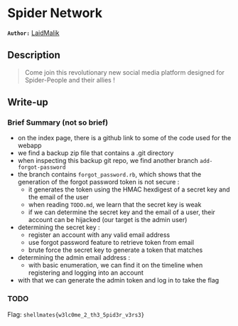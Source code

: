 # Spider Network

**`Author:`** [LaidMalik](https://github.com/malikDaCoda)

## Description

> Come join this revolutionary new social media platform designed for Spider-People and their allies !

## Write-up

### Brief Summary (not so brief)

- on the index page, there is a github link to some of the code used for the webapp
- we find a backup zip file that contains a .git directory
- when inspecting this backup git repo, we find another branch `add-forgot-password`
- the branch contains `forgot_password.rb`, which shows that the generation of the forgot password token is not secure :
  - it generates the token using the HMAC hexdigest of a secret key and the email of the user
  - when reading `TODO.md`, we learn that the secret key is weak
  - if we can determine the secret key and the email of a user, their account can be hijacked (our target is the admin user)
- determining the secret key :
  - register an account with any valid email address
  - use forgot password feature to retrieve token from email
  - brute force the secret key to generate a token that matches
- determining the admin email address :
  - with basic enumeration, we can find it on the timeline when registering and logging into an account
- with that we can generate the admin token and log in to take the flag

### TODO

Flag: `shellmates{w3lc0me_2_th3_5pid3r_v3rs3}`

